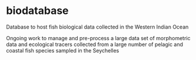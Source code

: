 # biodatabase
Database to host fish biological data collected in the Western Indian Ocean

Ongoing work to manage and pre-process a large data set of morphometric data and ecological tracers collected from a large number of pelagic and coastal fish species sampled in the Seychelles
